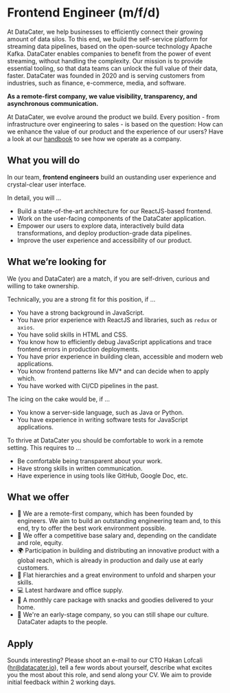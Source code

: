 # Frontend Engineer (m/f/d)

At DataCater, we help businesses to efficiently connect their growing amount of data silos. To this end, we build the self-service platform for streaming data pipelines, based on the open-source technology Apache Kafka. DataCater enables companies to benefit from the power of event streaming, without handling the complexity.
Our mission is to provide essential tooling, so that data teams can unlock the full value of their data, faster.
DataCater was founded in 2020 and is serving customers from industries, such as finance, e-commerce, media, and software.

**As a remote-first company, we value visibility, transparency, and asynchronous communication.**

At DataCater, we evolve around the product we build. Every position - from infrastructure over engineering to sales - is based on the question:
How can we enhance the value of our product and the experience of our users?
Have a look at our [handbook](https://github.com/DataCater/handbook) to see how we operate as a company.

## What you will do

In our team, **frontend engineers** build an oustanding user experience
and crystal-clear user interface.

In detail, you will ...

* Build a state-of-the-art architecture for our ReactJS-based frontend.
* Work on the user-facing components of the DataCater application.
* Empower our users to explore data, interactively build data
  transformations, and deploy production-grade data pipelines.
* Improve the user experience and accessibility of our product.

## What we’re looking for

We (you and DataCater) are a match, if you are self-driven, curious and willing to take ownership.

Technically, you are a strong fit for this position, if ...

* You have a strong background in JavaScript.
* You have prior experience with ReactJS and libraries, such as `redux`
  or `axios`.
* You have solid skills in HTML and CSS.
* You know how to efficiently debug JavaScript applications and trace
  frontend errors in production deployments.
* You have prior experience in building clean, accessible and modern web applications.
* You know frontend patterns like MV\* and can decide when to apply which.
* You have worked with CI/CD pipelines in the past.

The icing on the cake would be, if ...

* You know a server-side language, such as Java or Python.
* You have experience in writing software tests for JavaScript
  applications.

To thrive at DataCater you should be comfortable to work in a remote setting. This requires to ...

* Be comfortable being transparent about your work.
* Have strong skills in written communication.
* Have experience in using tools like GitHub, Google Doc, etc.

## What we offer

* 🤝 We are a remote-first company, which has been founded by engineers. We
  aim to build an outstanding engineering team and, to this end, try to
  offer the best work environment possible.
* 💸 We offer a competitive base salary and, depending on the candidate and role, equity.
* 🌍 Participation in building and distributing an innovative product with
  a global reach, which is already in production and daily use at early customers.
* 🚀 Flat hierarchies and a great environment to unfold and sharpen your skills.
* 💻 Latest hardware and office supply.
* 🍌 A monthly care package with snacks and goodies delivered to your home.
* 🙌 We're an early-stage company, so you can still shape our culture. DataCater adapts to the people.

## Apply

Sounds interesting? Please shoot an e-mail to our CTO Hakan Lofcali (hr@datacater.io), tell a few words about yourself, describe what excites you the most about this role, and send along your CV. We aim to provide initial feedback within 2 working days.
